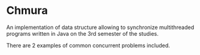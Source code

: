 # Chmura
An implementation of data structure allowing to synchronize multithreaded programs written in Java on the 3rd semester of the studies.

There are 2 examples of common concurrent problems included.

